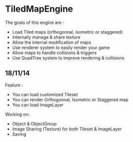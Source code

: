 TiledMapEngine
==============

The goals of this engine are :

- Load Tiled maps (orthogonnal, isometric or staggered)
- Internally manage & share texture
- Allow the internal modification of maps
- Use renderer system to easily render your game
- Allow maps to handle collisions & triggers
- Use QuadTree system to improve rendering & collisions


18/11/14
--------

Feature :
- You can load customized Tileset
- You can render Orthogonnal, Isometric or Staggered map
- You can load ImageLayer

Working on:
- Object & ObjectGroup
- Image Sharing (Texture) for both Tileset & ImageLayer
- Saving

